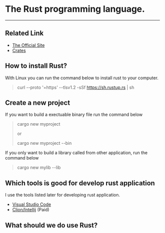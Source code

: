 # The Rust programming language.

---
## Related Link
- [The Official Site](https://www.rust-lang.org)
- [Crates](https://crates.io/)

## How to install Rust?
With Linux you can run the command below to install rust to your computer.
> curl --proto '=https' --tlsv1.2 -sSf https://sh.rustup.rs | sh

## Create a new project
If you want to build a exectuable binary file run the command below
> cargo new myproject
> 
> or
> 
> cargo new myproject --bin

If you only want to build a library called from other application, run the command below
> cargo new mylib --lib

## Which tools is good for develop rust application
I use the tools listed later for developing rust application.
- [Visual Studio Code](https://code.visualstudio.com/)
- [Clion/Intellij](https://www.jetbrains.com/)
  (Paid)
  
## What should we do use Rust?
